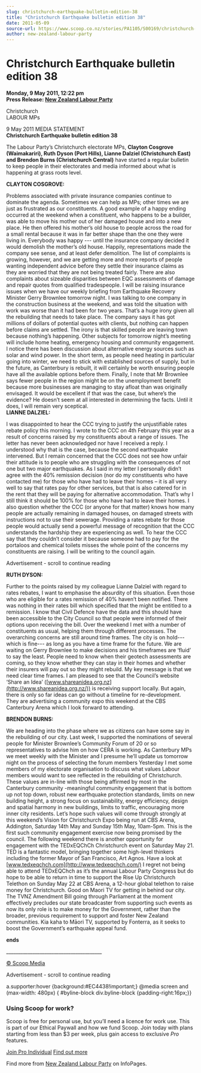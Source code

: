 ```yaml
---
slug: christchurch-earthquake-bulletin-edition-38
title: "Christchurch Earthquake bulletin edition 38"
date: 2011-05-09
source-url: https://www.scoop.co.nz/stories/PA1105/S00169/christchurch-earthquake-bulletin-edition-38.htm
author: new-zealand-labour-party
---
```

Christchurch Earthquake bulletin edition 38
===========================================

**Monday, 9 May 2011, 12:22 pm**  
**Press Release: [New Zealand Labour Party](https://info.scoop.co.nz/New_Zealand_Labour_Party)**

  
Christchurch  
LABOUR MPs

  
9 May 2011 MEDIA STATEMENT  
**Christchurch Earthquake bulletin edition 38**

The Labour Party’s Christchurch electorate MPs, **Clayton Cosgrove (Waimakariri), Ruth Dyson (Port Hills), Lianne Dalziel (Christchurch East) and Brendon Burns (Christchurch Central)** have started a regular bulletin to keep people in their electorates and media informed about what is happening at grass roots level.

**CLAYTON COSGROVE:**  
  
Problems associated with private insurance companies continue to dominate the agenda. Sometimes we can help as MPs; other times we are just as frustrated as our constituents. A good example of a happy ending occurred at the weekend when a constituent, who happens to be a builder, was able to move his mother out of her damaged house and into a new place. He then offered his mother’s old house to people across the road for a small rental because it was in far better shape than the one they were living in. Everybody was happy --- until the insurance company decided it would demolish the mother’s old house. Happily, representations made the company see sense, and at least defer demolition. The list of complaints is growing, however, and we are getting more and more reports of people wanting independent advice before they settle their insurance claims as they are worried that they are not being treated fairly. There are also complaints about sizeable disparities between EQC assessments of damage and repair quotes from qualified tradespeople. I will be raising insurance issues when we have our weekly briefing from Earthquake Recovery Minister Gerry Brownlee tomorrow night. I was talking to one company in the construction business at the weekend, and was told the situation with work was worse than it had been for two years. That’s a huge irony given all the rebuilding that needs to take place. The company says it has got millions of dollars of potential quotes with clients, but nothing can happen before claims are settled. The irony is that skilled people are leaving town because nothing’s happening. Other subjects for tomorrow night’s meeting will include home heating, emergency housing and community engagement. I notice there has been discussion about alternative energy sources such as solar and wind power. In the short term, as people need heating in particular going into winter, we need to stick with established sources of supply, but in the future, as Canterbury is rebuilt, it will certainly be worth ensuring people have all the available options before them. Finally, I note that Mr Brownlee says fewer people in the region might be on the unemployment benefit because more businesses are managing to stay afloat than was originally envisaged. It would be excellent if that was the case, but where’s the evidence? He doesn’t seem at all interested in determining the facts. Until it does, I will remain very sceptical.  
**LIANNE DALZIEL:**  
  
I was disappointed to hear the CCC trying to justify the unjustifiable rates rebate policy this morning. I wrote to the CCC on 4th February this year as a result of concerns raised by my constituents about a range of issues. The letter has never been acknowledged nor have I received a reply. I understood why that is the case, because the second earthquake intervened. But I remain concerned that the CCC does not see how unfair their attitude is to people who are struggling with the consequences of not one but two major earthquakes. As I said in my letter I personally didn’t agree with the 40% remission decision (nor do my constituents who have contacted me) for those who have had to leave their homes – it is all very well to say that rates pay for other services, but that is also catered for in the rent that they will be paying for alternative accommodation. That’s why I still think it should be 100% for those who have had to leave their homes. I also question whether the CCC (or anyone for that matter) knows how many people are actually remaining in damaged houses, on damaged streets with instructions not to use their sewerage. Providing a rates rebate for those people would actually send a powerful message of recognition that the CCC understands the hardship they are experiencing as well. To hear the CCC say that they couldn’t consider it because someone had to pay for the portaloos and chemical toilets misses the whole point of the concerns my constituents are raising. I will be writing to the council again.

Advertisement - scroll to continue reading





**RUTH DYSON:**

Further to the points raised by my colleague Lianne Dalziel with regard to rates rebates, I want to emphasise the absurdity of this situation. Even those who are eligible for a rates remission of 40% haven’t been notified. There was nothing in their rates bill which specified that the might be entitled to a remission. I know that Civil Defence have the data and this should have been accessible to the City Council so that people were informed of their options upon receiving the bill. Over the weekend I met with a number of constituents as usual, helping them through different processes. The overarching concerns are still around time frames. The city is on hold---which is fine--- as long as you have a time frame for the future. We are waiting on Gerry Brownlee to make decisions and his timeframes are ‘fluid’ to say the least. People need to know when their geotech assessments are coming, so they know whether they can stay in their homes and whether their insurers will pay out so they might rebuild. My key message is that we need clear time frames. I am pleased to see that the Council’s website ‘Share an Idea’ ([www.shareanidea.org.nz](http://www.shareanidea.org.nz/)) is receiving support locally. But again, there is only so far ideas can go without a timeline for re-development. They are advertising a community expo this weekend at the CBS Canterbury Arena which I look forward to attending.  
  
**BRENDON BURNS:**  
  
We are heading into the phase where we as citizens can have some say in the rebuilding of our city. Last week, I supported the nominations of several people for Minister Brownlee’s Community Forum of 20 or so representatives to advise him on how CERA is working. As Canterbury MPs we meet weekly with the Minister and I presume he’ll update us tomorrow night on the process of selecting the forum members Yesterday I met some members of my electorate organisation to discuss what values Labour members would want to see reflected in the rebuilding of Christchurch. These values are in-line with those being affirmed by most in the Canterbury community -meaningful community engagement that is bottom up not top down, robust new earthquake protection standards, limits on new building height, a strong focus on sustainability, energy efficiency, design and spatial harmony in new buildings, limits to traffic, encouraging more inner city residents. Let’s hope such values will come through strongly at this weekend’s Vision for Christchurch Expo being run at CBS Arena, Addington, Saturday 14th May and Sunday 15th May, 10am-5pm. This is the first such community engagement exercise now being promised by the council. The following weekend there is another opportunity for engagement with the TEDxEQChCh Christchurch event on Saturday May 21. TED is a fantastic model, bringing together some high-level thinkers including the former Mayor of San Francisco, Art Agnos. Have a look at [www.tedxeqchch.com](http://www.tedxeqchch.com/) I regret not being able to attend TEDxEQChch as it’s the annual Labour Party Congress but do hope to be able to return in time to support the Rise Up Christchurch Telethon on Sunday May 22 at CBS Arena, a 12-hour global telethon to raise money for Christchurch. Good on Maori TV for getting in behind our city. The TVNZ Amendment Bill going through Parliament at the moment effectively precludes our state broadcaster from supporting such events as now its only role is to make money for the Government, rather than the broader, previous requirement to support and foster New Zealand communities. Kia kaha to Māori TV, supported by Fonterra, as it seeks to boost the Government’s earthquake appeal fund.

**ends**  

\_\_\_\_\_\_\_\_\_\_\_\_\_\_\_\_\_\_\_\_\_\_\_\_\_\_\_\_\_\_\_\_\_\_\_\_\_\_\_\_

  

[© Scoop Media](http://www.scoop.co.nz/about/terms.html)  

Advertisement - scroll to continue reading



a.supporter:hover {background:#EC4438!important;} @media screen and (max-width: 480px) { #byline-block div.byline-block {padding-right:16px;}}

### Using Scoop for work?

Scoop is free for personal use, but you’ll need a licence for work use. This is part of our Ethical Paywall and how we fund Scoop. Join today with plans starting from less than $3 per week, plus gain access to exclusive _Pro_ features.  
  
[Join Pro Individual](https://pro.scoop.co.nz/Individual/?from=ProIn24) [Find out more](https://pro.scoop.co.nz/using-scoop-for-work/?from=ProIn24)

Find more from [New Zealand Labour Party](https://info.scoop.co.nz/New_Zealand_Labour_Party) on InfoPages.